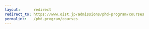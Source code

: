 ```yaml
---
layout:      redirect
redirect_to: https://www.oist.jp/admissions/phd-program/courses
permalink:   /phd-program/courses
---
```

